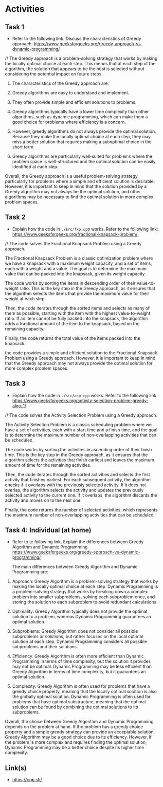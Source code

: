 # Activities

## Task 1

- Refer to the following link. Discuss the characteristics of Greedy approach:
  https://www.geeksforgeeks.org/greedy-approach-vs-dynamic-programming/

//
The Greedy approach is a problem-solving strategy that works by making the locally optimal choice at each step. This means that at each step of the algorithm, the solution that appears to be the best is selected without considering the potential impact on future steps.

1. The characteristics of the Greedy approach are:

2. Greedy algorithms are easy to understand and implement.

3. They often provide simple and efficient solutions to problems.

4. Greedy algorithms typically have a lower time complexity than other algorithms, such as dynamic programming, which can make them a good choice for problems where efficiency is a concern.

5. However, greedy algorithms do not always provide the optimal solution. Because they make the locally optimal choice at each step, they may miss a better solution that requires making a suboptimal choice in the short term.

6. Greedy algorithms are particularly well-suited for problems where the problem space is well-structured and the optimal solution can be easily identified at each step.

Overall, the Greedy approach is a useful problem-solving strategy, particularly for problems where a simple and efficient solution is desirable. However, it is important to keep in mind that the solution provided by a Greedy algorithm may not always be the optimal solution, and other algorithms may be necessary to find the optimal solution in more complex problem spaces.

## Task 2

- Explain how the code in `./src/fkp.cp`p works. Refer to the following link:
  https://www.geeksforgeeks.org/fractional-knapsack-problem/

// The code solves the Fractional Knapsack Problem using a Greedy approach.

The Fractional Knapsack Problem is a classic optimization problem where we have a knapsack with a maximum weight capacity, and a set of items, each with a weight and a value. The goal is to determine the maximum value that can be packed into the knapsack, given its weight capacity.

The code works by sorting the items in descending order of their value-to-weight ratio. This is the key step in the Greedy approach, as it ensures that the algorithm selects the items that provide the maximum value for their weight at each step.

Then, the code iterates through the sorted items and selects as many of them as possible, starting with the item with the highest value-to-weight ratio. If an item cannot be fully packed into the knapsack, the algorithm adds a fractional amount of the item to the knapsack, based on the remaining capacity.

Finally, the code returns the total value of the items packed into the knapsack.

the code provides a simple and efficient solution to the Fractional Knapsack Problem using a Greedy approach. However, it is important to keep in mind that the Greedy approach may not always provide the optimal solution for more complex problem spaces.

## Task 3

- Explain how the code in `./src/asp.cpp` works. Refer to the following link:
  https://www.geeksforgeeks.org/activity-selection-problem-greedy-algo-1/

// The code solves the Activity Selection Problem using a Greedy approach.

The Activity Selection Problem is a classic scheduling problem where we have a set of activities, each with a start time and a finish time, and the goal is to determine the maximum number of non-overlapping activities that can be scheduled.

The code works by sorting the activities in ascending order of their finish time. This is the key step in the Greedy approach, as it ensures that the algorithm selects the activities that finish earliest and leaves the maximum amount of time for the remaining activities.

Then, the code iterates through the sorted activities and selects the first activity that finishes earliest. For each subsequent activity, the algorithm checks if it overlaps with the previously selected activity. If it does not overlap, the algorithm selects the activity and updates the previously selected activity to the current one. If it overlaps, the algorithm discards the activity and moves on to the next one.

Finally, the code returns the number of selected activities, which represents the maximum number of non-overlapping activities that can be scheduled.

## Task 4: Individual (at home)

- Refer to te following link. Explain the differences between Greedy Algorithm and Dynamic Programming
  https://www.geeksforgeeks.org/greedy-approach-vs-dynamic-programming/

  The main differences between Greedy Algorithm and Dynamic Programming are:

1. Approach: Greedy Algorithm is a problem-solving strategy that works by making the locally optimal choice at each step. Dynamic Programming is a problem-solving strategy that works by breaking down a complex problem into smaller subproblems, solving each subproblem once, and storing the solution to each subproblem to avoid redundant calculations.

2. Optimality: Greedy Algorithm typically does not provide the optimal solution to a problem, whereas Dynamic Programming guarantees an optimal solution.

3. Subproblems: Greedy Algorithm does not consider all possible subproblems or solutions, but rather focuses on the local optimal solution at each step. Dynamic Programming considers all possible subproblems and their solutions.

4. Efficiency: Greedy Algorithm is often more efficient than Dynamic Programming in terms of time complexity, but the solution it provides may not be optimal. Dynamic Programming may be less efficient than Greedy Algorithm in terms of time complexity, but it guarantees an optimal solution.

5. Complexity: Greedy Algorithm is often used for problems that have a greedy choice property, meaning that the locally optimal solution is also the globally optimal solution. Dynamic Programming is often used for problems that have optimal substructure, meaning that the optimal solution can be found by combining the optimal solutions to its subproblems.

Overall, the choice between Greedy Algorithm and Dynamic Programming depends on the problem at hand. If the problem has a greedy choice property and a simple greedy strategy can provide an acceptable solution, Greedy Algorithm may be a good choice due to its efficiency. However, if the problem is more complex and requires finding the optimal solution, Dynamic Programming may be a better choice despite its higher time complexity.

## Link(s)

- https://cpp.sh/
